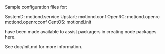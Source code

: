 Sample configuration files for:

SystemD: motiond.service
Upstart: motiond.conf
OpenRC:  motiond.openrc
         motiond.openrcconf
CentOS:  motiond.init

have been made available to assist packagers in creating node packages here.

See doc/init.md for more information.
